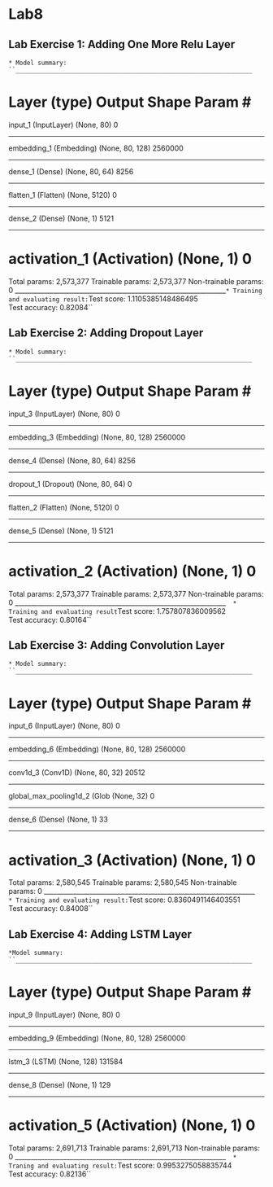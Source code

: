 # Lab8

## Lab Exercise 1: Adding One More Relu Layer  
    * Model summary:  
    ``_________________________________________________________________
Layer (type)                 Output Shape              Param #   
=================================================================
input_1 (InputLayer)         (None, 80)                0         
_________________________________________________________________
embedding_1 (Embedding)      (None, 80, 128)           2560000   
_________________________________________________________________
dense_1 (Dense)              (None, 80, 64)            8256      
_________________________________________________________________
flatten_1 (Flatten)          (None, 5120)              0         
_________________________________________________________________
dense_2 (Dense)              (None, 1)                 5121      
_________________________________________________________________
activation_1 (Activation)    (None, 1)                 0         
=================================================================
Total params: 2,573,377
Trainable params: 2,573,377
Non-trainable params: 0
_________________________________________________________________``
    * Training and evaluating result:
    ``Test score: 1.1105385148486495  
    Test accuracy: 0.82084``  

## Lab Exercise 2: Adding Dropout Layer  
    * Model summary:  
    ``_________________________________________________________________
Layer (type)                 Output Shape              Param #   
=================================================================
input_3 (InputLayer)         (None, 80)                0         
_________________________________________________________________
embedding_3 (Embedding)      (None, 80, 128)           2560000   
_________________________________________________________________
dense_4 (Dense)              (None, 80, 64)            8256      
_________________________________________________________________
dropout_1 (Dropout)          (None, 80, 64)            0         
_________________________________________________________________
flatten_2 (Flatten)          (None, 5120)              0         
_________________________________________________________________
dense_5 (Dense)              (None, 1)                 5121      
_________________________________________________________________
activation_2 (Activation)    (None, 1)                 0         
=================================================================
Total params: 2,573,377
Trainable params: 2,573,377
Non-trainable params: 0
_________________________________________________________________``  
    * Training and evaluating result
    ``Test score: 1.757807836009562  
    Test accuracy: 0.80164``  
    
## Lab Exercise 3: Adding Convolution Layer   
    * Model summary:  
    ``_________________________________________________________________
Layer (type)                 Output Shape              Param #   
=================================================================
input_6 (InputLayer)         (None, 80)                0         
_________________________________________________________________
embedding_6 (Embedding)      (None, 80, 128)           2560000   
_________________________________________________________________
conv1d_3 (Conv1D)            (None, 80, 32)            20512     
_________________________________________________________________
global_max_pooling1d_2 (Glob (None, 32)                0         
_________________________________________________________________
dense_6 (Dense)              (None, 1)                 33        
_________________________________________________________________
activation_3 (Activation)    (None, 1)                 0         
=================================================================
Total params: 2,580,545
Trainable params: 2,580,545
Non-trainable params: 0
_________________________________________________________________``  
    * Training and evaluating result:
    ``Test score: 0.8360491146403551  
    Test accuracy: 0.84008``

## Lab Exercise 4: Adding LSTM Layer
    *Model summary:
    ``_________________________________________________________________
Layer (type)                 Output Shape              Param #   
=================================================================
input_9 (InputLayer)         (None, 80)                0         
_________________________________________________________________
embedding_9 (Embedding)      (None, 80, 128)           2560000   
_________________________________________________________________
lstm_3 (LSTM)                (None, 128)               131584    
_________________________________________________________________
dense_8 (Dense)              (None, 1)                 129       
_________________________________________________________________
activation_5 (Activation)    (None, 1)                 0         
=================================================================
Total params: 2,691,713
Trainable params: 2,691,713
Non-trainable params: 0
_________________________________________________________________``  
    * Traning and evaluating result:
    ``Test score: 0.9953275058835744  
    Test accuracy: 0.82136``
